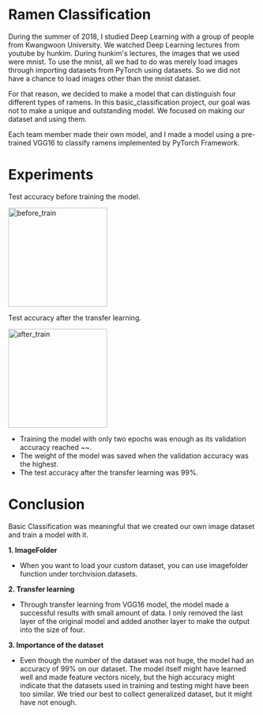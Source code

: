 # Ramen Classification

During the summer of 2018, I studied Deep Learning with a group of people from Kwangwoon University. We watched Deep Learning lectures from youtube by hunkim. During hunkim's lectures, the images that we used were mnist. To use the mnist, all we had to do was merely load images through importing datasets from PyTorch using datasets. So we did not have a chance to load images other than the mnist dataset.

For that reason, we decided to make a model that can distinguish four different types of ramens. In this basic_classification project, our goal was not to make a unique and outstanding model. We focused on making our dataset and using them.

Each team member made their own model, and I made a model using a pre-trained VGG16 to classify ramens implemented by PyTorch Framework.

# Experiments 

Test accuracy before training the model.


<img width="200" alt="before_train" src="https://user-images.githubusercontent.com/42035101/147423778-02a8f063-c4d5-4b3c-9f9a-b0117fdcc56d.png">

Test accuracy after the transfer learning.  


<img width="200" alt="after_train" src="https://user-images.githubusercontent.com/42035101/147423779-49965dd9-1899-4ead-bf85-bccc65b2c8c1.png">

* Training the model with only two epochs was enough as its validation accuracy reached ~~.
* The weight of the model was saved when the validation accuracy was the highest.
* The test accuracy after the transfer learning was 99%. 


# Conclusion

Basic Classification was meaningful that we created our own image dataset and train a model with it.  

**1. ImageFolder**
* When you want to load your custom dataset, you can use imagefolder function under torchvision.datasets.  

**2. Transfer learning**
* Through transfer learning from VGG16 model, the model made a successful results with small amount of data. I only removed the last layer of the original model and added another layer to make the output into the size of four.  

**3. Importance of the dataset**
* Even though the number of the dataset was not huge, the model had an accuracy of 99% on our dataset. The model itself might have learned well and made feature vectors nicely, but the high accuracy might indicate that the datasets used in training and testing might have been too similar. We tried our best to collect generalized dataset, but it might have not enough.
